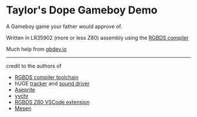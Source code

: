 # Taylor's Dope Gameboy Demo

A Gameboy game your father would approve of.

Written in LR35902 (more or less Z80) assembly using the [RGBDS compiler](https://rgbds.gbdev.io/)

Much help from [gbdev.io](https://gbdev.io/pandocs/)

---
credit to the authors of
- [RGBDS compiler toolchain](https://rgbds.gbdev.io/)
- hUGE [tracker](https://github.com/SuperDisk/hUGETracker) and [sound driver](https://github.com/SuperDisk/hUGEDriver)
- [Aseprite](https://aseprite.org)
- [yychr](https://www.romhacking.net/utilities/958/)
- [RGBDS Z80 VSCode extension](https://marketplace.visualstudio.com/items?itemName=donaldhays.rgbds-z80)
- [Mesen](https://mesen.ca)
